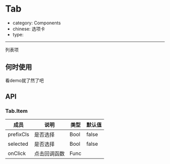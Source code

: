 # Tab

- category: Components
- chinese: 选项卡
- type:

---

列表项

## 何时使用

看demo就了然了吧

## API

### Tab.Item
| 成员        | 说明           | 类型               | 默认值       |
|------------|----------------|--------------------|--------------|
| prefixCls    | 是否选择        | Bool |  false  |
| selected    | 是否选择        | Bool |  false  |
| onClick    |    点击回调函数     | Func |    ||
